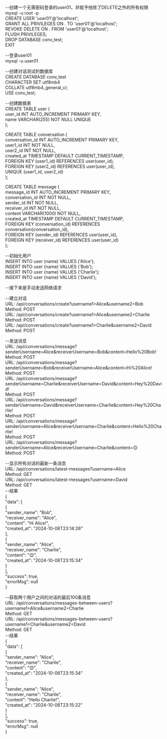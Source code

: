   
--创建一个无需密码登录的user01，并赋予他除了DELETE之外的所有权限  
mysql -u root -p  
CREATE USER 'user01'@'localhost';  
GRANT ALL PRIVILEGES ON *.* TO 'user01'@'localhost';  
REVOKE DELETE ON *.* FROM 'user01'@'localhost';  
FLUSH PRIVILEGES;  
DROP DATABASE conv_test;  
EXIT  
  
--登录user01  
mysql -u user01   
  
--创建对话测试的数据库  
CREATE DATABASE conv_test  
CHARACTER SET utf8mb4  
COLLATE utf8mb4_general_ci;  
USE conv_test;  
  
--创建数据表  
CREATE TABLE user (  
    user_id INT AUTO_INCREMENT PRIMARY KEY,  
    name VARCHAR(255) NOT NULL UNIQUE  
);  
  
CREATE TABLE conversation (  
    conversation_id INT AUTO_INCREMENT PRIMARY KEY,  
    user1_id INT NOT NULL,  
    user2_id INT NOT NULL,  
    created_at TIMESTAMP DEFAULT CURRENT_TIMESTAMP,  
    FOREIGN KEY (user1_id) REFERENCES user(user_id),  
    FOREIGN KEY (user2_id) REFERENCES user(user_id),  
    UNIQUE (user1_id, user2_id)  
);  
  
CREATE TABLE message (  
    message_id INT AUTO_INCREMENT PRIMARY KEY,  
    conversation_id INT NOT NULL,  
    sender_id INT NOT NULL,  
    receiver_id INT NOT NULL,  
    content VARCHAR(1000) NOT NULL,  
    created_at TIMESTAMP DEFAULT CURRENT_TIMESTAMP,  
    FOREIGN KEY (conversation_id) REFERENCES conversation(conversation_id),  
    FOREIGN KEY (sender_id) REFERENCES user(user_id),  
    FOREIGN KEY (receiver_id) REFERENCES user(user_id)  
);  
  
--初始化用户  
INSERT INTO user (name) VALUES ('Alice');  
INSERT INTO user (name) VALUES ('Bob');  
INSERT INTO user (name) VALUES ('Charlie');  
INSERT INTO user (name) VALUES ('David');  
  
--接下来是手动发送网络请求  
  
--建立对话  
URL: /api/conversations/create?username1=Alice&username2=Bob  
Method: POST  
URL: /api/conversations/create?username1=Alice&username2=Charlie  
Method: POST  
URL: /api/conversations/create?username1=Charlie&username2=David  
Method: POST  
  
--发送消息  
URL: /api/conversations/message?senderUsername=Alice&receiverUsername=Bob&content=Hello%20Bob!  
Method: POST  
URL: /api/conversations/message?senderUsername=Bob&receiverUsername=Alice&content=Hi%20Alice!  
Method: POST  
URL: /api/conversations/message?senderUsername=Charlie&receiverUsername=David&content=Hey%20David!  
Method: POST  
URL: /api/conversations/message?senderUsername=David&receiverUsername=Charlie&content=Hey%20Charlie!  
Method: POST  
URL: /api/conversations/message?senderUsername=Alice&receiverUsername=Charlie&content=Hello%20Charlie!  
Method: POST  
URL: /api/conversations/message?senderUsername=Alice&receiverUsername=Charlie&content=😊  
Method: POST  
  
  
--显示所有对话的最新一条消息  
URL: /api/conversations/latest-messages?username=Alice  
Method: GET  
URL: /api/conversations/latest-messages?username=David  
Method: GET  
--结果  
\{  
        "data": \[  
            \{  
            "sender_name": "Bob",  
            "receiver_name": "Alice",  
            "content": "Hi Alice!",  
            "created_at": "2024-10-08T23:14:26"  
            \},  
            \{  
                "sender_name": "Alice",  
                "receiver_name": "Charlie",  
                "content": "😊",  
                "created_at": "2024-10-08T23:15:34"  
            \}  
        \],  
        "success": true,  
        "errorMsg": null  
\}  
  
--获取两个用户之间的对话的最后100条消息  
URL: /api/conversations/messages-between-users?username1=Alice&username2=Charlie  
Method: GET  
URL: /api/conversations/messages-between-users?username1=Charlie&username2=David  
Method: GET  
--结果  
\{  
"data": \[  
    \{  
        "sender_name": "Alice",  
        "receiver_name": "Charlie",    
        "content": "😊",  
        "created_at": "2024-10-08T23:15:34"  
    \},  
    \{  
        "sender_name": "Alice",  
        "receiver_name": "Charlie",  
        "content": "Hello Charlie!",  
        "created_at": "2024-10-08T23:15:22"  
    \}  
    \],  
    "success": true,  
    "errorMsg": null  
\}  
  

